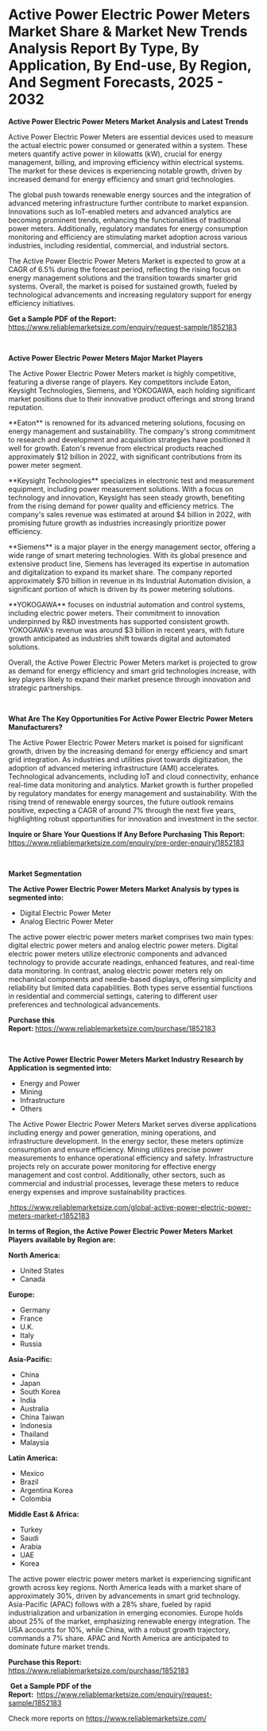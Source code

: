 <p><h1>Active Power Electric Power Meters Market Share & Market New Trends Analysis Report By Type, By Application, By End-use, By Region, And Segment Forecasts, 2025 - 2032</h1></p><p><strong>Active Power Electric Power Meters Market Analysis and Latest Trends</strong></p>
<p><p>Active Power Electric Power Meters are essential devices used to measure the actual electric power consumed or generated within a system. These meters quantify active power in kilowatts (kW), crucial for energy management, billing, and improving efficiency within electrical systems. The market for these devices is experiencing notable growth, driven by increased demand for energy efficiency and smart grid technologies. </p><p>The global push towards renewable energy sources and the integration of advanced metering infrastructure further contribute to market expansion. Innovations such as IoT-enabled meters and advanced analytics are becoming prominent trends, enhancing the functionalities of traditional power meters. Additionally, regulatory mandates for energy consumption monitoring and efficiency are stimulating market adoption across various industries, including residential, commercial, and industrial sectors.</p><p>The Active Power Electric Power Meters Market is expected to grow at a CAGR of 6.5% during the forecast period, reflecting the rising focus on energy management solutions and the transition towards smarter grid systems. Overall, the market is poised for sustained growth, fueled by technological advancements and increasing regulatory support for energy efficiency initiatives.</p></p>
<p><strong>Get a Sample PDF of the Report:&nbsp;</strong> <a href="https://www.reliablemarketsize.com/enquiry/request-sample/1852183?utm_campaign=1720&utm_medium=2&utm_source=Github&utm_content=ia&utm_term=07012025&utm_id=active-power-electric-power-meters">https://www.reliablemarketsize.com/enquiry/request-sample/1852183</a></p>
<p>&nbsp;</p>
<p><strong>Active Power Electric Power Meters Major Market Players</strong></p>
<p><p>The Active Power Electric Power Meters market is highly competitive, featuring a diverse range of players. Key competitors include Eaton, Keysight Technologies, Siemens, and YOKOGAWA, each holding significant market positions due to their innovative product offerings and strong brand reputation.</p><p>**Eaton** is renowned for its advanced metering solutions, focusing on energy management and sustainability. The company's strong commitment to research and development and acquisition strategies have positioned it well for growth. Eaton's revenue from electrical products reached approximately $12 billion in 2022, with significant contributions from its power meter segment.</p><p>**Keysight Technologies** specializes in electronic test and measurement equipment, including power measurement solutions. With a focus on technology and innovation, Keysight has seen steady growth, benefiting from the rising demand for power quality and efficiency metrics. The company's sales revenue was estimated at around $4 billion in 2022, with promising future growth as industries increasingly prioritize power efficiency.</p><p>**Siemens** is a major player in the energy management sector, offering a wide range of smart metering technologies. With its global presence and extensive product line, Siemens has leveraged its expertise in automation and digitalization to expand its market share. The company reported approximately $70 billion in revenue in its Industrial Automation division, a significant portion of which is driven by its power metering solutions.</p><p>**YOKOGAWA** focuses on industrial automation and control systems, including electric power meters. Their commitment to innovation underpinned by R&D investments has supported consistent growth. YOKOGAWA's revenue was around $3 billion in recent years, with future growth anticipated as industries shift towards digital and automated solutions.</p><p>Overall, the Active Power Electric Power Meters market is projected to grow as demand for energy efficiency and smart grid technologies increase, with key players likely to expand their market presence through innovation and strategic partnerships.</p></p>
<p>&nbsp;</p>
<p><strong>What Are The Key Opportunities For Active Power Electric Power Meters Manufacturers?</strong></p>
<p><p>The Active Power Electric Power Meters market is poised for significant growth, driven by the increasing demand for energy efficiency and smart grid integration. As industries and utilities pivot towards digitization, the adoption of advanced metering infrastructure (AMI) accelerates. Technological advancements, including IoT and cloud connectivity, enhance real-time data monitoring and analytics. Market growth is further propelled by regulatory mandates for energy management and sustainability. With the rising trend of renewable energy sources, the future outlook remains positive, expecting a CAGR of around 7% through the next five years, highlighting robust opportunities for innovation and investment in the sector.</p></p>
<p><strong>Inquire or Share Your Questions If Any Before Purchasing This Report:</strong> <a href="https://www.reliablemarketsize.com/enquiry/pre-order-enquiry/1852183?utm_campaign=1720&utm_medium=2&utm_source=Github&utm_content=ia&utm_term=07012025&utm_id=active-power-electric-power-meters">https://www.reliablemarketsize.com/enquiry/pre-order-enquiry/1852183</a></p>
<p>&nbsp;</p>
<p><strong>Market Segmentation</strong></p>
<p><strong>The Active Power Electric Power Meters Market Analysis by types is segmented into:</strong></p>
<p><ul><li>Digital Electric Power Meter</li><li>Analog Electric Power Meter</li></ul></p>
<p><p>The active power electric power meters market comprises two main types: digital electric power meters and analog electric power meters. Digital electric power meters utilize electronic components and advanced technology to provide accurate readings, enhanced features, and real-time data monitoring. In contrast, analog electric power meters rely on mechanical components and needle-based displays, offering simplicity and reliability but limited data capabilities. Both types serve essential functions in residential and commercial settings, catering to different user preferences and technological advancements.</p></p>
<p><strong>Purchase this Report:&nbsp;</strong><a href="https://www.reliablemarketsize.com/purchase/1852183?utm_campaign=1720&utm_medium=2&utm_source=Github&utm_content=ia&utm_term=07012025&utm_id=active-power-electric-power-meters">https://www.reliablemarketsize.com/purchase/1852183</a></p>
<p>&nbsp;</p>
<p><strong>The Active Power Electric Power Meters Market Industry Research by Application is segmented into:</strong></p>
<p><ul><li>Energy and Power</li><li>Mining</li><li>Infrastructure</li><li>Others</li></ul></p>
<p><p>The Active Power Electric Power Meters Market serves diverse applications including energy and power generation, mining operations, and infrastructure development. In the energy sector, these meters optimize consumption and ensure efficiency. Mining utilizes precise power measurements to enhance operational efficiency and safety. Infrastructure projects rely on accurate power monitoring for effective energy management and cost control. Additionally, other sectors, such as commercial and industrial processes, leverage these meters to reduce energy expenses and improve sustainability practices.</p></p>
<p><a href="https://www.reliablemarketsize.com/global-active-power-electric-power-meters-market-r1852183?utm_campaign=1720&utm_medium=2&utm_source=Github&utm_content=ia&utm_term=07012025&utm_id=active-power-electric-power-meters">&nbsp;https://www.reliablemarketsize.com/global-active-power-electric-power-meters-market-r1852183</a></p>
<p><strong>In terms of Region, the Active Power Electric Power Meters Market Players available by Region are:</strong></p>
<p>
    <p> <strong> North America: </strong>
        <ul>
            <li>United States</li>
            <li>Canada</li>
        </ul>
        </p> 
    <p> <strong> Europe: </strong>
        <ul>
            <li>Germany</li>
            <li>France</li>
            <li>U.K.</li>
            <li>Italy</li>
            <li>Russia</li>
        </ul>
        </p> 
    <p> <strong> Asia-Pacific: </strong>
        <ul>
            <li>China</li>
            <li>Japan</li>
            <li>South Korea</li>
            <li>India</li>
            <li>Australia</li>
            <li>China Taiwan</li>
            <li>Indonesia</li>
            <li>Thailand</li>
            <li>Malaysia</li>
        </ul>
        </p> 
    <p> <strong> Latin America: </strong>
        <ul>
            <li>Mexico</li>
            <li>Brazil</li>
            <li>Argentina Korea</li>
            <li>Colombia</li>
        </ul>
        </p> 
    <p> <strong> Middle East & Africa: </strong>
        <ul>
            <li>Turkey</li>
            <li>Saudi</li>
            <li>Arabia</li>
            <li>UAE</li>
            <li>Korea</li>
        </ul>
    </p>
    </p>
<p><p>The active power electric power meters market is experiencing significant growth across key regions. North America leads with a market share of approximately 30%, driven by advancements in smart grid technology. Asia-Pacific (APAC) follows with a 28% share, fueled by rapid industrialization and urbanization in emerging economies. Europe holds about 25% of the market, emphasizing renewable energy integration. The USA accounts for 10%, while China, with a robust growth trajectory, commands a 7% share. APAC and North America are anticipated to dominate future market trends.</p></p>
<p><strong>Purchase this Report: </strong><a href="https://www.reliablemarketsize.com/purchase/1852183?utm_campaign=1720&utm_medium=2&utm_source=Github&utm_content=ia&utm_term=07012025&utm_id=active-power-electric-power-meters">https://www.reliablemarketsize.com/purchase/1852183</a></p>
<p>&nbsp;<strong>Get a Sample PDF of the Report:&nbsp;&nbsp;</strong><a href="https://www.reliablemarketsize.com/enquiry/request-sample/1852183?utm_campaign=1720&utm_medium=2&utm_source=Github&utm_content=ia&utm_term=07012025&utm_id=active-power-electric-power-meters">https://www.reliablemarketsize.com/enquiry/request-sample/1852183</a></p>
<p><strong></strong></p>
<p>Check more reports on <a href="https://www.reliablemarketsize.com/?utm_campaign=1720&utm_medium=2&utm_source=Github&utm_content=ia&utm_term=07012025&utm_id=active-power-electric-power-meters">https://www.reliablemarketsize.com/</a></p>
